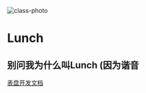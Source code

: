 ![class-photo](https://socialify.git.ci/dudu-Dev0/Lunch/image?description=1&font=Source%20Code%20Pro&issues=1&logo=https://github.com/dudu-Dev0/Lunch/blob/main/app/src/main/res/mipmap/ic_launcher.png?raw=true?raw=true&owner=1&pattern=Plus&pulls=1&stargazers=1&theme=Light)
# Lunch
## 别问我为什么叫Lunch (因为谐音
[表盘开发文档](https://github.com/dudu-Dev0/Lunch/tree/main/How-To-Make-WatchFace/Start.MD)